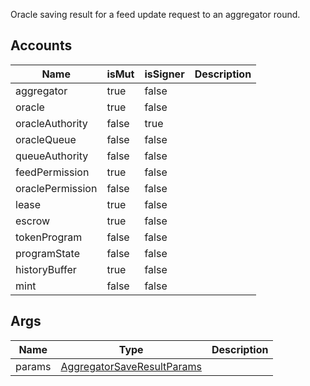 Oracle saving result for a feed update request to an aggregator round.

## Accounts

| Name             | isMut | isSigner | Description |
| ---------------- | ----- | -------- | ----------- |
| aggregator       | true  | false    |             |
| oracle           | true  | false    |             |
| oracleAuthority  | false | true     |             |
| oracleQueue      | false | false    |             |
| queueAuthority   | false | false    |             |
| feedPermission   | true  | false    |             |
| oraclePermission | false | false    |             |
| lease            | true  | false    |             |
| escrow           | true  | false    |             |
| tokenProgram     | false | false    |             |
| programState     | false | false    |             |
| historyBuffer    | true  | false    |             |
| mint             | false | false    |             |

## Args

| Name   | Type                                                                       | Description |
| ------ | -------------------------------------------------------------------------- | ----------- |
| params | [AggregatorSaveResultParams](/solana/idl/types/aggregatorsaveresultparams) |             |
